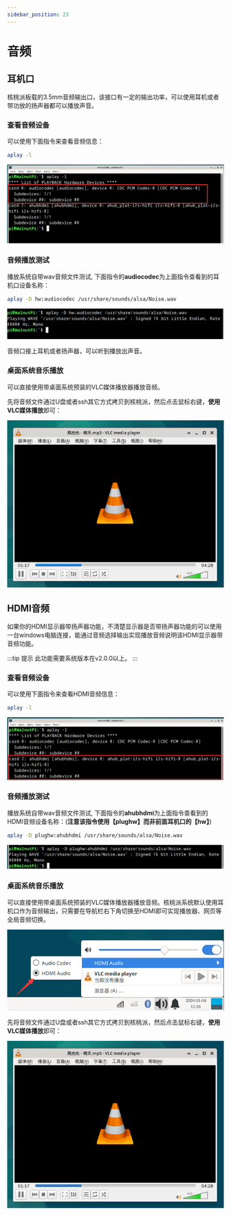 ```yaml
---
sidebar_position: 23
---
```


# 音频

## 耳机口

核桃派板载的3.5mm音频输出口，该接口有一定的输出功率，可以使用耳机或者带功放的扬声器都可以播放声音。

### 查看音频设备

可以使用下面指令来查看音频信息：

```bash
aplay -l
```

![audio1](./img/audio/audio1.png)

### 音频播放测试

播放系统自带wav音频文件测试, 下面指令的**audiocodec**为上面指令查看到的耳机口设备名称：

```bash
aplay -D hw:audiocodec /usr/share/sounds/alsa/Noise.wav
```

![audio2](./img/audio/audio2.png)

音频口接上耳机或者扬声器，可以听到播放出声音。

### 桌面系统音乐播放

可以直接使用带桌面系统预装的VLC媒体播放器播放音频。

先将音频文件通过U盘或者ssh其它方式拷贝到核桃派，然后点击鼠标右键，**使用VLC媒体播放**即可：

![audio3](./img/audio/audio3.png)

## HDMI音频

如果你的HDMI显示器带扬声器功能，不清楚显示器是否带扬声器功能的可以使用一台windows电脑连接，能通过音频选择输出实现播放音频说明该HDMI显示器带音频功能。

:::tip 提示
此功能需要系统版本在v2.0.0以上。
:::


### 查看音频设备

可以使用下面指令来查看HDMI音频信息：

```bash
aplay -l
```

![audio](./img/audio/audio4.png)

### 音频播放测试

播放系统自带wav音频文件测试, 下面指令的**ahubhdmi**为上面指令查看到的HDMI音频设备名称：(**注意该指令使用【plughw】而非前面耳机口的【hw】**)

```bash
aplay -D plughw:ahubhdmi /usr/share/sounds/alsa/Noise.wav
```

![audio](./img/audio/audio5.png)


### 桌面系统音乐播放

可以直接使用带桌面系统预装的VLC媒体播放器播放音频。核桃派系统默认使用耳机口作为音频输出，只需要在导航栏右下角切换至HDMI即可实现播放器、网页等全局音频切换。

![audio](./img/audio/audio6.png)


先将音频文件通过U盘或者ssh其它方式拷贝到核桃派，然后点击鼠标右键，**使用VLC媒体播放**即可：

![audio](./img/audio/audio3.png)
